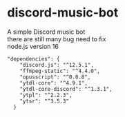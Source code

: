 # discord-music-bot
A simple Discord music bot  
there are still many bug need to fix  
node.js version 16  

```
"dependencies": {
    "discord.js": "^12.5.1",
    "ffmpeg-static": "^4.4.0",
    "opusscript": "^0.0.8",
    "ytdl-core": "^4.9.1",
    "ytdl-core-discord": "^1.3.1",
    "ytpl": "^2.2.3",
    "ytsr": "^3.5.3"
  }
```
